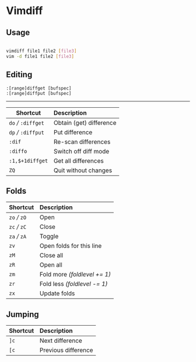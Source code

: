 # Vimdiff

## Usage

```bash

vimdiff file1 file2 [file3]
vim -d file1 file2 [file3]
```

## Editing

```console
:[range]diffget [bufspec]
:[range]diffput [bufspec]
```

---

| Shortcut            | Description             |
| ------------------- | :---------------------- |
| `do` _/_ `:diffget` | Obtain (get) difference |
| `dp` _/_ `:diffput` | Put difference          |
| `:dif`              | Re-scan differences     |
| `:diffo`            | Switch off diff mode    |
| `:1,$+1diffget`     | Get all differences     |
| `ZQ`                | Quit without changes    |

## Folds

| Shortcut      | Description                  |
| ------------- | :--------------------------- |
| `zo` _/_ `zO` | Open                         |
| `zc` _/_ `zC` | Close                        |
| `za` _/_ `zA` | Toggle                       |
| `zv`          | Open folds for this line     |
| `zM`          | Close all                    |
| `zR`          | Open all                     |
| `zm`          | Fold more _(foldlevel += 1)_ |
| `zr`          | Fold less _(foldlevel -= 1)_ |
| `zx`          | Update folds                 |

## Jumping

| Shortcut | Description         |
| -------- | :------------------ |
| `]c`     | Next difference     |
| `[c`     | Previous difference |
